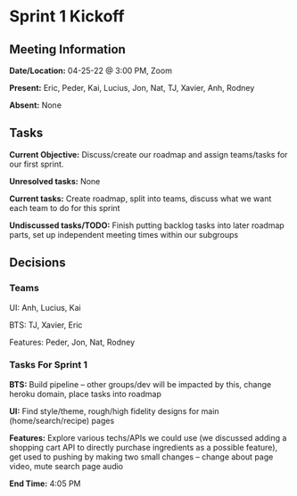# Sprint 1 Kickoff

## Meeting Information

**Date/Location:** 04-25-22 @ 3:00 PM, Zoom

**Present:** Eric, Peder, Kai, Lucius, Jon, Nat, TJ, Xavier, Anh, Rodney

**Absent:** None

## Tasks

**Current Objective:** Discuss/create our roadmap and assign teams/tasks for our first sprint.

**Unresolved tasks:** None

**Current tasks:** Create roadmap, split into teams, discuss what we want each team to do for this sprint

**Undiscussed tasks/TODO:** Finish putting backlog tasks into later roadmap parts, set up independent meeting times within our subgroups

## Decisions

### Teams

UI: Anh, Lucius, Kai

BTS: TJ, Xavier, Eric

Features: Peder, Jon, Nat, Rodney

### Tasks For Sprint 1

**BTS:** Build pipeline – other groups/dev will be impacted by this, change heroku domain, place tasks into roadmap

**UI:** Find style/theme, rough/high fidelity designs for main (home/search/recipe) pages

**Features:** Explore various techs/APIs we could use (we discussed adding a shopping cart API to directly purchase ingredients as a possible feature), get used to pushing by making two small changes – change about page video, mute search page audio

**End Time:** 4:05 PM
